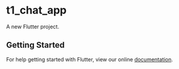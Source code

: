 # t1_chat_app

A new Flutter project.

## Getting Started

For help getting started with Flutter, view our online
[documentation](https://flutter.io/).
